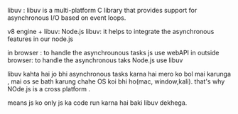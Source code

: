 libuv : libuv is a multi-platform C library that provides support for asynchronous I/O based on event loops.

v8 engine + libuv:  Node.js
libuv: it helps to integrate the asynchronous features in our node.js

<!-- **************************************************-->
in browser : to handle the asynchrounous tasks js use webAPI
in outside browser: to handle the asynchronous taks Node.js use libuv


libuv kahta hai jo bhi asynchronous tasks karna hai mero ko bol mai karunga , mai os se bath karung chahe OS koi bhi ho(mac, window,kali). that's why NOde.js is a cross platform .

means js ko only js ka code run karna hai baki libuv dekhega.

<!-- **************************************************** -->
